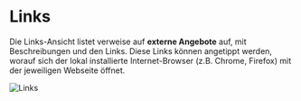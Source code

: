 # Links

Die Links-Ansicht listet verweise auf **externe Angebote** auf, mit Beschreibungen und den Links.
Diese Links können angetippt werden, worauf sich der lokal installierte Internet-Browser (z.B. Chrome, Firefox) mit der jeweiligen Webseite öffnet.

![Links](/images/links/links.png)
